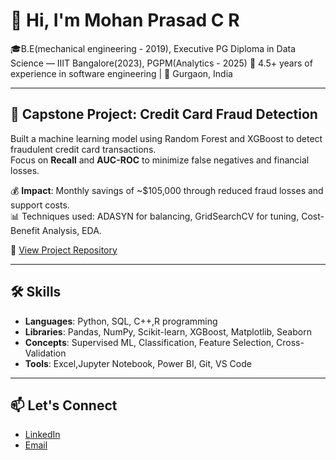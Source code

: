 # 👋 Hi, I'm Mohan Prasad C R

🎓B.E(mechanical engineering - 2019), Executive PG Diploma in Data Science — IIIT Bangalore(2023), PGPM(Analytics - 2025)
💼 4.5+ years of experience in software engineering |
📍 Gurgaon, India

---

## 🧠 Capstone Project: Credit Card Fraud Detection

Built a machine learning model using Random Forest and XGBoost to detect fraudulent credit card transactions.  
Focus on **Recall** and **AUC-ROC** to minimize false negatives and financial losses.

💰 **Impact**: Monthly savings of ~$105,000 through reduced fraud losses and support costs.  
📊 Techniques used: ADASYN for balancing, GridSearchCV for tuning, Cost-Benefit Analysis, EDA.

🔗 [View Project Repository](https://github.com/MohanPrasadCR/credit-card-fraud-detection)

---

## 🛠️ Skills

- **Languages**: Python, SQL, C++,R programming
- **Libraries**: Pandas, NumPy, Scikit-learn, XGBoost, Matplotlib, Seaborn
- **Concepts**: Supervised ML, Classification, Feature Selection, Cross-Validation
- **Tools**: Excel,Jupyter Notebook, Power BI, Git, VS Code

---

## 📫 Let's Connect

- [LinkedIn](www.linkedin.com/in/mohan-prasad-cr-828264155)
- [Email](mohan1331998@gmail.com)
